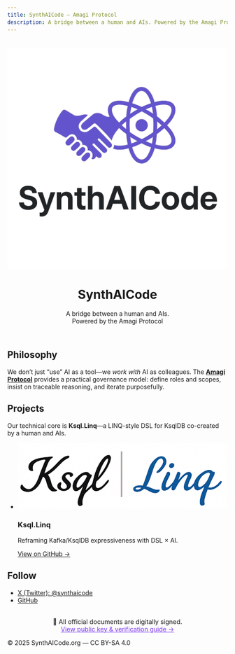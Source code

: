 ```yaml
---
title: SynthAICode — Amagi Protocol
description: A bridge between a human and AIs. Powered by the Amagi Protocol.
---
```



<html lang="en">
<head>
  <meta charset="utf-8" />
　<meta name="document-signature" content="All official SynthAICode documents are digitally signed with Ed25519 key.">
  <meta name="viewport" content="width=device-width, initial-scale=1" />
  <title>SynthAICode — Amagi Protocol</title>
  <link rel="stylesheet" href="/assets/css/site.css" />
</head>
<body>

<header class="hero">
  <div class="hero__inner">
    <img src="/assets/logo-org.png" alt="SynthAICode logo" class="hero__logo" />
    <h1 class="hero__title">SynthAICode</h1>
    <p class="hero__tagline">
      A bridge between a human and AIs.<br/>
      <span class="sub">Powered by the Amagi Protocol</span>
    </p>
  </div>
</header>

<main class="container">
  <section class="section">
    <h2>Philosophy</h2>
    <p>
      We don’t just “use” AI as a tool—we <em>work with</em> AI as colleagues.
      The <strong><a href="/amagiprotocol/index.html">Amagi Protocol</a></strong> provides a practical governance model:
      define roles and scopes, insist on traceable reasoning, and iterate purposefully.
    </p>
  </section>

  <section class="section">
    <h2>Projects</h2>
    <p>
      Our technical core is <strong>Ksql.Linq</strong>—a LINQ-style DSL for KsqlDB
      co-created by a human and AIs.
    </p>
    <ul class="cards">
      <li class="card">
        <img src="/assets/projects/ksqllinq-logo.png" alt="LINQ | Ksql logo" />
        <div>
          <h3>Ksql.Linq</h3>
          <p>Reframing Kafka/KsqlDB expressiveness with DSL × AI.</p>
          <p><a href="https://github.com/synthaicode/Ksql.Linq">View on GitHub →</a></p>
        </div>
      </li>
    </ul>
  </section>



  <section class="section">
    <h2>Follow</h2>
    <ul class="links">
      <li><a href="https://x.com/synthaicode">X (Twitter): @synthaicode</a></li>
      <li><a href="https://github.com/synthaicode">GitHub</a></li>
    </ul>
  </section>
</main>
<section style="text-align:center; margin-top:2rem; font-size:0.9rem;">
  🔐 All official documents are digitally signed.<br>
  <a href="/amagiprotocol/verify.html" style="color:#7c3aed;">
    View public key & verification guide →
  </a>
</section>
<footer class="footer">
  <p>© 2025 SynthAICode.org — CC BY-SA 4.0</p>
</footer>

</body>
</html>
